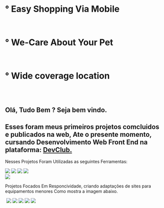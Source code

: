 <h1>° Easy Shopping Via Mobile</h1>
<br>
<h1>° We-Care About Your Pet</h1>
<br>
<h1>° Wide coverage location</h1>
<br>
<br>
<h2>Olá, Tudo Bem ? Seja bem vindo. </h2>
<h2>Esses foram meus primeiros projetos comcluidos e publicados na web, Ate o presente momento, cursando Desenvolvimento Web Front End na plataforma: <a href="https//rodolfomore.com.br/deviclub">DevClub.</a></h2>
<p>Nesses Projetos Foram Utilizadas as seguintes Ferramentas:</p>
<img src="https://img.shields.io/badge/HTML-239120?style=for-the-badge&logo=html5&logoColor=white">
<img src="https://img.shields.io/badge/CSS-239120?&style=for-the-badge&logo=css3&logoColor=white">
<img src="https://img.shields.io/badge/GitHub-100000?style=for-the-badge&logo=github&logoColor=white"> 
<img src="https://img.shields.io/badge/Made%20for-VSCode-1f425f.svg">
<br>
<img src="https://github.com/WgDksilva/We-Care-About-Your-Pet/blob/main/img/IMG5.jpeg?raw=true">
<p>Projetos Focados Em Responcividade, criando adaptações de sites para equipamentos menores Como mostra a imagem abaixo.</p>
<img src="">
<img src="https://github.com/WgDksilva/We-Care-About-Your-Pet/blob/main/img/IMG6.jpeg?raw=true">
<img src="https://github.com/WgDksilva/We-Care-About-Your-Pet/blob/main/img/IMG1.jpeg?raw=true">
<img src="https://github.com/WgDksilva/We-Care-About-Your-Pet/blob/main/img/IMG2.jpeg?raw=true">
<img src="https://github.com/WgDksilva/We-Care-About-Your-Pet/blob/main/img/IMG3.jpeg?raw=true">
<img src="https://github.com/WgDksilva/We-Care-About-Your-Pet/blob/main/img/IMG4.jpeg?raw=true">

